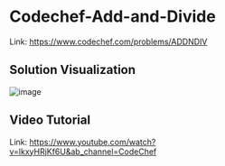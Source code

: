 # Codechef-Add-and-Divide
Link: https://www.codechef.com/problems/ADDNDIV
## Solution Visualization
![image](https://user-images.githubusercontent.com/51401355/147044550-ea69af09-bd09-4281-906d-0e8b6d80c0a4.png)

## Video Tutorial
Link: https://www.youtube.com/watch?v=lkxyHRjKf6U&ab_channel=CodeChef
